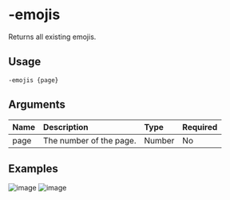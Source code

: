 # -emojis
Returns all existing emojis.

## Usage
```
-emojis {page}
```

## Arguments
Name | Description | Type | Required
:-- | :-- | :-- | :--
page | The number of the page. | Number | No

## Examples
![image]()
![image]()